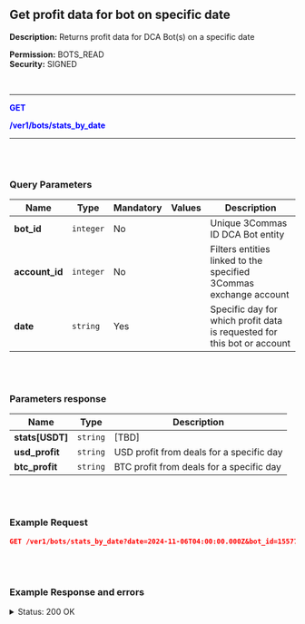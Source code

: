 ## Get profit data for bot on specific date<br>

**Description:** Returns profit data for DCA Bot(s) on a specific date<br>

**Permission:** BOTS_READ<br>
**Security:** SIGNED<br>

<br>

----------

<mark style="color:blue;background-color:white"> **GET**

<mark style="color:blue;background-color:white"> **/ver1/bots/stats_by_date**

----------

<br>
<br>

### Query Parameters<br>

| Name | Type |	Mandatory |	Values	| Description|
|------|------|-----------|-----------------|------------|
|**bot_id**  | `integer`| No |  | Unique 3Commas ID DCA Bot entity |
| **account_id** | `integer` | No |   | Filters entities linked to the specified 3Commas exchange account |
|**date** | `string` | Yes |  | Specific day for which profit data is requested for this bot or account |

<br>
<br>

### Parameters response<br>

| Name | Type | Description |
|----- | ------- | ------------ |
|**stats[USDT]** | `string` | [TBD] |
|**usd_profit** | `string` |  USD profit from deals for a specific day |
|**btc_profit** | `string` |  BTC profit from deals for a specific day  |
<br>
<br>

### Example Request<br>

```json
GET /ver1/bots/stats_by_date?date=2024-11-06T04:00:00.000Z&bot_id=15577628
```
<br>
<br>

### Example Response and errors<br>
<details>
<summary>Status: 200 OK</summary><br>

```json
{
    "stats": {
        "USDT": "7.92064973"
    },
    "usd_profit": "7.92064973",
    "btc_profit": "0.000103814744285414700639614134423823"
}
```
</details>